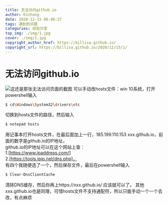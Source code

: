```yaml
---
title: 无法访问github.io
author: Kinhung
date: 2020-12-15 06:40:27
tags: 遇到的问题
categories: 经验分享
top_img: ./img/1.jpg
cover: ./img/1.jpg
copyright_author_href: https://billisa.github.io/
copyright_url: https://billisa.github.io/2020/12/15/1/
---
```

# 无法访问github.io
![这还是那张无法访问页面的截图](https://ftp.bmp.ovh/imgs/2020/12/ad317db63123e7e8.jpg)
可以手动改hosts文件：win 10系统，打开powershell输入

``` bash
$ cd\Windows\System32\drivers\etc
```

切换到hosts文件的路径，然后输入

``` bash
$ notepad hosts
```

用记事本打开hosts文件，在最后面加上一行，185.199.110.153 xxx.github.io，前面的数字是github.io的IP地址，
<br>github.io的IP地址可以在这个网站上查：
<br>1.[https://www.ipaddress.com/]
<br>2.[https://tools.ipip.net/dns.php]，
<br>有四个我随便选了一个，然后保存文件，最后在powershell输入

``` bash
$ Clear-DnsClientCache
```

清除DNS缓存，然后你再上https://xxx.github.io/ 应该就可以了。
其他xxx.github.io也是同理，可惜hosts文件不支持通配符，所以只能手动一个一个去改，有点麻烦
